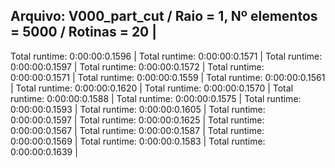 Arquivo: V000_part_cut / Raio = 1, Nº elementos = 5000 / Rotinas = 20 |
-----------------------------------------------------------------------------------
Total runtime: 0:00:00:0.1596 |
Total runtime: 0:00:00:0.1571 |
Total runtime: 0:00:00:0.1597 |
Total runtime: 0:00:00:0.1572 |
Total runtime: 0:00:00:0.1571 |
Total runtime: 0:00:00:0.1559 |
Total runtime: 0:00:00:0.1561 |
Total runtime: 0:00:00:0.1620 |
Total runtime: 0:00:00:0.1570 |
Total runtime: 0:00:00:0.1588 |
Total runtime: 0:00:00:0.1575 |
Total runtime: 0:00:00:0.1593 |
Total runtime: 0:00:00:0.1605 |
Total runtime: 0:00:00:0.1597 |
Total runtime: 0:00:00:0.1625 |
Total runtime: 0:00:00:0.1567 |
Total runtime: 0:00:00:0.1587 |
Total runtime: 0:00:00:0.1569 |
Total runtime: 0:00:00:0.1583 |
Total runtime: 0:00:00:0.1639 |
